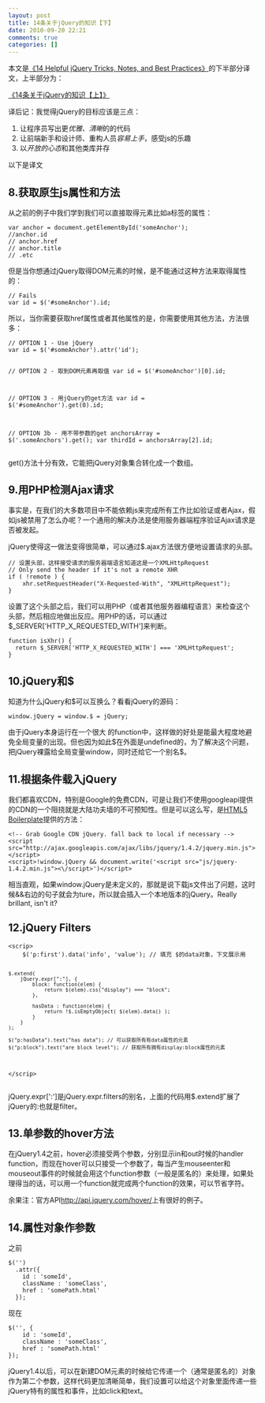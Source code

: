 ```yaml
---
layout: post
title: 14条关于jQuery的知识【下】
date: 2010-09-20 22:21
comments: true
categories: []
---
```

本文是<a href="http://net.tutsplus.com/tutorials/javascript-ajax/14-helpful-jquery-tricks-notes-and-best-practices/">《14 Helpful jQuery Tricks, Notes, and Best Practices》</a>的下半部分译文，上半部分为：

<a href="http://yuguo.us/weblog/14-jquery-notes-1/">《14条关于jQuery的知识【上】》</a>

译后记：我觉得jQuery的目标应该是三点：
<ol>
	<li>让程序员写出更<em>优雅、清晰</em>的的代码</li>
	<li>让前端新手和设计师、重构人员<em>容易上手</em>，感受js的乐趣</li>
	<li>以<em>开放的心态</em>和其他类库并存</li>
</ol>
以下是译文


<h2>8.获取原生js属性和方法</h2>
从之前的例子中我们学到我们可以直接取得元素比如a标签的属性：
<pre><code>var anchor = document.getElementById('someAnchor');
//anchor.id
// anchor.href
// anchor.title
// .etc
</code></pre>
但是当你想通过jQuery取得DOM元素的时候，是不能通过这种方法来取得属性的：
<pre><code>// Fails
var id = $('#someAnchor').id;
</code></pre>
所以，当你需要获取href属性或者其他属性的是，你需要使用其他方法，方法很多：
<pre><code>// OPTION 1 - Use jQuery
var id = $('#someAnchor').attr('id');

// OPTION 2 - 取到DOM元素再取值
var id = $('#someAnchor')[0].id;

// OPTION 3 - 用jQuery的get方法
var id = $('#someAnchor').get(0).id;

// OPTION 3b - 用不带参数的get
anchorsArray = $('.someAnchors').get();
var thirdId = anchorsArray[2].id;
</code></pre>
get()方法十分有效，它能把jQuery对象集合转化成一个数组。
<h2>9.用PHP检测Ajax请求</h2>
事实是，在我们的大多数项目中不能依赖js来完成所有工作比如验证或者Ajax，假如js被禁用了怎么办呢？一个通用的解决办法是使用服务器端程序验证Ajax请求是否被发起。

jQuery使得这一做法变得很简单，可以通过$.ajax方法很方便地设置请求的头部。
<pre><code>// 设置头部，这样接受请求的服务器端语言知道这是一个XMLHttpRequest
// Only send the header if it's not a remote XHR
if ( !remote ) {
	xhr.setRequestHeader("X-Requested-With", "XMLHttpRequest");
}
</code></pre>
设置了这个头部之后，我们可以用PHP（或者其他服务器编程语言）来检查这个头部，然后相应地做出反应。用PHP的话，可以通过$_SERVER['HTTP_X_REQUESTED_WITH']来判断。
<pre><code>function isXhr() {
  return $_SERVER['HTTP_X_REQUESTED_WITH'] === 'XMLHttpRequest';
}
</code></pre>
<h2>10.jQuery和$</h2>
知道为什么jQuery和$可以互换么？看看jQuery的源码：
<pre><code>window.jQuery = window.$ = jQuery;
</code></pre>
由于jQuery本身运行在一个很大 的function中，这样做的好处是能最大程度地避免全局变量的出现。但也因为如此$在外面是undefined的，为了解决这个问题，把jQuery裸露给全局变量window，同时还给它一个别名$。
<h2>11.根据条件载入jQuery</h2>
我们都喜欢CDN，特别是Google的免费CDN，可是让我们不使用googleapi提供的CDN的一个阻挠就是大陆功夫墙的不可预知性。但是可以这么写，是<a href="http://html5boilerplate.com/">HTML5 Boilerplate</a>提供的方法：
<pre><code>&lt;!-- Grab Google CDN jQuery. fall back to local if necessary --&gt;
&lt;script src="http://ajax.googleapis.com/ajax/libs/jquery/1.4.2/jquery.min.js"&gt;&lt;/script&gt;
&lt;script&gt;!window.jQuery &amp;&amp; document.write('&lt;script src="js/jquery-1.4.2.min.js"&gt;&lt;\/script&gt;')&lt;/script&gt;
</code></pre>
相当直观，如果window.jQuery是未定义的，那就是说下载js文件出了问题，这时候&amp;&amp;右边的句子就会为ture，所以就会插入一个本地版本的jQuery。Really brillant, isn't it?
<h2>12.jQuery Filters</h2>
<pre><code>&lt;scrip&gt;
	$('p:first').data('info', 'value'); // 填充 $的data对象，下文展示用

	$.extend(
		jQuery.expr[":"], {
			block: function(elem) {
				return $(elem).css("display") === "block";
			},

			hasData : function(elem) {
				return !$.isEmptyObject( $(elem).data() );
			}
		}
	);

	$("p:hasData").text("has data"); // 可以获取所有有data属性的元素
	$("p:block").text("are block level"); // 获取所有拥有display:block属性的元素
&lt;/scrip&gt;
</code></pre>
jQuery.expr[':']是jQuery.expr.filters的别名，上面的代码用$.extend扩展了jQuery的:也就是filter。
<h2>13.单参数的hover方法</h2>
在jQuery1.4之前，hover必须接受两个参数，分别显示in和out时候的handler function，而现在hover可以只接受一个参数了，每当产生mouseenter和mouseout事件的时候就会用这个function参数（一般是匿名的）来处理，如果处理得当的话，可以用一个function就完成两个function的效果，可以节省字符。

余果注：官方API<a href="http://api.jquery.com/hover/">http://api.jquery.com/hover/</a>上有很好的例子。

<a href="http://api.jquery.com/hover/"></a>
<h2>14.属性对象作参数</h2>
之前
<pre><code>$('<a>')
  .attr({
    id : 'someId',
    className : 'someClass',
    href : 'somePath.html'
  });
</a></code><a></a></pre>
<a>现在</a>
<pre><a><code>$('</code></a><code>', {
    id : 'someId',
    className : 'someClass',
    href : 'somePath.html'
});
</code></pre>
jQuery1.4以后，可以在新建DOM元素的时候给它传递一个（通常是匿名的）对象作为第二个参数，这样代码更加清晰简单，我们设置可以给这个对象里面传递一些jQuery特有的属性和事件，比如click和text。
